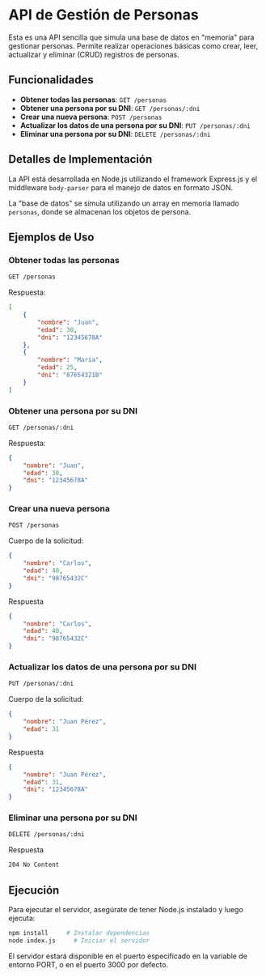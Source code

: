 # API de Gestión de Personas

Esta es una API sencilla que simula una base de datos en "memoria" para gestionar personas. Permite realizar operaciones básicas como crear, leer, actualizar y eliminar (CRUD) registros de personas.

## Funcionalidades

- **Obtener todas las personas**: `GET /personas`
- **Obtener una persona por su DNI**: `GET /personas/:dni`
- **Crear una nueva persona**: `POST /personas`
- **Actualizar los datos de una persona por su DNI**: `PUT /personas/:dni`
- **Eliminar una persona por su DNI**: `DELETE /personas/:dni`

## Detalles de Implementación

La API está desarrollada en Node.js utilizando el framework Express.js y el middleware `body-parser` para el manejo de datos en formato JSON.

La "base de datos" se simula utilizando un array en memoria llamado `personas`, donde se almacenan los objetos de persona.

## Ejemplos de Uso

### Obtener todas las personas

```bash
GET /personas
```

Respuesta:

```json
[
    {
        "nombre": "Juan",
        "edad": 30,
        "dni": "12345678A"
    },
    {
        "nombre": "María",
        "edad": 25,
        "dni": "87654321B"
    }
]
```

### Obtener una persona por su DNI

```bash
GET /personas/:dni
```

Respuesta:

```json
{
    "nombre": "Juan",
    "edad": 30,
    "dni": "12345678A"
}
```

### Crear una nueva persona

```bash
POST /personas
```

Cuerpo de la solicitud:

```json
{
    "nombre": "Carlos",
    "edad": 40,
    "dni": "98765432C"
}
```

Respuesta

```json
{
    "nombre": "Carlos",
    "edad": 40,
    "dni": "98765432C"
}
```

### Actualizar los datos de una persona por su DNI

```bash
PUT /personas/:dni
```

Cuerpo de la solicitud:

```json
{
    "nombre": "Juan Pérez",
    "edad": 31
}
```

Respuesta

```json
{
    "nombre": "Juan Pérez",
    "edad": 31,
    "dni": "12345678A"
}
```

### Eliminar una persona por su DNI

```bash
DELETE /personas/:dni
```

Respuesta 

```bash
204 No Content
```

## Ejecución

Para ejecutar el servidor, asegúrate de tener Node.js instalado y luego ejecuta:

```bash
npm install     # Instalar dependencias
node index.js     # Iniciar el servidor
```

El servidor estará disponible en el puerto especificado en la variable de entorno PORT, o en el puerto 3000 por defecto.